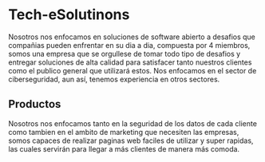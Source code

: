 # Tech-eSolutinons
Nosotros nos enfocamos en soluciones de software abierto a desafios que compañias pueden enfrentar en su dia a dia, compuesta por 4 miembros, somos una empresa que se orgullese de tomar todo tipo de desafios y entregar soluciones de alta calidad para satisfacer tanto nuestros clientes como el publico general que utilizará estos.
Nos enfocamos en el sector de ciberseguridad, aun así, tenemos experiencia en otros sectores.

## Productos
Nosotros nos enfocamos tanto en la seguridad de los datos de cada cliente como tambien en el ambito de marketing que necesiten las empresas, somos capaces de realizar paginas web faciles de utilizar y super rapidas, las cuales servirán para llegar a más clientes de manera más comoda.